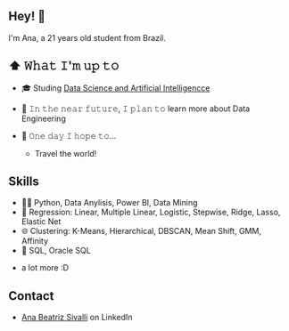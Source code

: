 ## Hey! 👋
I'm Ana, a 21 years old student from Brazil.

## ⬆ 𝚆𝚑𝚊𝚝 𝙸'𝚖 𝚞𝚙 𝚝𝚘
- 🎓 Studing [Data Science and Artificial Intelligencce](https://www.pucsp.br/graduacao/ciencia-de-dados-e-inteligencia-artificial)

- 🎯 𝙸𝚗 𝚝𝚑𝚎 𝚗𝚎𝚊𝚛 𝚏𝚞𝚝𝚞𝚛𝚎, 𝙸 𝚙𝚕𝚊𝚗 𝚝𝚘 learn more about Data Engineering

- 🤞 𝙾𝚗𝚎 𝚍𝚊𝚢 𝙸 𝚑𝚘𝚙𝚎 𝚝𝚘...
	- Travel the world!


## Skills
- 👨‍💻 Python, Data Anylisis, Power BI, Data Mining
- 🔭 Regression: Linear, Multiple Linear, Logistic, Stepwise, Ridge, Lasso, Elastic Net
- 🌐 Clustering: K-Means, Hierarchical, DBSCAN, Mean Shift, GMM, Affinity
- 💽 SQL, Oracle SQL
+ a lot more :D

## Contact
- [Ana Beatriz Sivalli](https://www.linkedin.com/in/ana-beatriz-sivalli-pinheiro-149a0a290/) on LinkedIn
